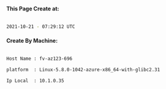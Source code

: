 
   
#### This Page Create at:

```bash

2021-10-21 - 07:29:12 UTC

```

#### Create By Machine:

```bash

Host Name : fv-az123-696

platform  : Linux-5.8.0-1042-azure-x86_64-with-glibc2.31

Ip Local  : 10.1.0.35

```


